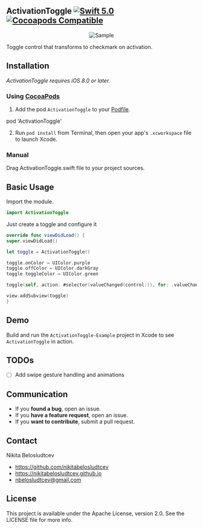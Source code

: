 ## ActivationToggle [![Swift 5.0](https://img.shields.io/badge/Swift-5.0-orange.svg?style=flat)](https://developer.apple.com/swift/) [![Cocoapods Compatible](https://img.shields.io/cocoapods/v/ActivationToggle.svg)](https://img.shields.io/cocoapods/v/ActivationToggle.svg)

<p align="center">
<img src="Example/ActivationToggle/screencast.gif" alt="Sample">
</p>

Toggle control that transforms to checkmark on activation.

## Installation
*ActivationToggle requires iOS 8.0 or later.*

### Using [CocoaPods](http://cocoapods.org)

1.  Add the pod `ActivationToggle` to your [Podfile](http://guides.cocoapods.org/using/the-podfile.html).

pod 'ActivationToggle'

2.  Run `pod install` from Terminal, then open your app's `.xcworkspace` file to launch Xcode.

### Manual

Drag ActivationToggle.swift file to your project sources.

## Basic Usage

Import the module.

```swift
import ActivationToggle
```

Just create a toggle and configure it

```swift
override func viewDidLoad() {
super.viewDidLoad()

let toggle = ActivationToggle()

toggle.onColor = UIColor.purple
toggle.offColor = UIColor.darkGray
toggle.toggleColor = UIColor.green

toggle(self, action: #selector(valueChanged(control:)), for: .valueChanged)

view.addSubview(toggle)
}
```

## Demo

Build and run the `ActivationToggle-Example` project in Xcode to see `ActivationToggle` in action.


## TODOs

- [ ] Add swipe gesture handling and animations

## Communication

- If you **found a bug**, open an issue.
- If you **have a feature request**, open an issue.
- If you **want to contribute**, submit a pull request.

## Contact

Nikita Belosludtcev

- https://github.com/nikitabelosludtcev
- https://nikitabelosludtcev.github.io
- nbelosludtcev@gmail.com

## License

This project is available under the Apache License, version 2.0. See the LICENSE file for more info.
